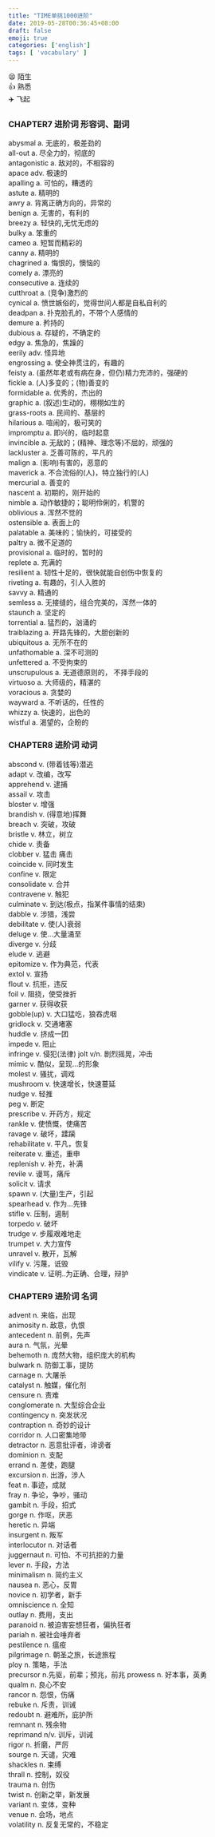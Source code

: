```yaml
---
title: "TIME单挑1000进阶"
date: 2019-05-28T00:36:45+08:00
draft: false
emoji: true 
categories: ['english']
tags: [ 'vocabulary' ]
---
```

  :tired_face: 陌生   
  :+1: 熟悉  
  :airplane: 飞起  
### CHAPTER7 进阶词 形容词、副词 ###
abysmal a. 无底的，极差劲的  
all-out a. 尽全力的，彻底的  
antagonistic a. 敌对的，不相容的  
apace adv. 极速的  
apalling a. 可怕的，糟透的  
astute a. 精明的  
awry a. 背离正确方向的，异常的  
benign a. 无害的，有利的  
breezy a. 轻快的,无忧无虑的  
bulky a. 笨重的  
cameo a. 短暂而精彩的  
canny a. 精明的  
chagrined a. 悔恨的，懊恼的  
comely a. 漂亮的  
consecutive a. 连续的  
cutthroat a. (竞争)激烈的  
cynical a. 愤世嫉俗的，觉得世间人都是自私自利的  
deadpan a. 扑克脸孔的，不带个人感情的  
demure a. 矜持的  
dubious a. 存疑的，不确定的  
edgy a. 焦急的，焦躁的  
eerily adv. 怪异地  
engrossing a. 使全神贯注的，有趣的  
feisty a. (虽然年老或有病在身，但仍)精力充沛的，强硬的  
fickle a. (人)多变的；(物)善变的  
formidable a. 优秀的，杰出的  
graphic a. (叙述)生动的，栩栩如生的  
grass-roots a. 民间的、基层的  
hilarious a. 喧闹的，极可笑的  
impromptu a. 即兴的，临时起意  
invincible a. 无敌的；(精神、理念等)不屈的，顽强的  
lackluster a. 乏善可陈的，平凡的  
malign a. (影响)有害的，恶意的  
maverick a. 不合流俗的(人)，特立独行的(人)  
mercurial a. 善变的  
nascent a. 初期的，刚开始的  
nimble a. 动作敏捷的；聪明伶俐的，机警的   
oblivious a. 浑然不觉的  
ostensible a. 表面上的  
palatable a. 美味的；愉快的，可接受的  
paltry a. 微不足道的  
provisional a. 临时的，暂时的  
replete a. 充满的  
resilient a. 韧性十足的，很快就能自创伤中恢复的  
riveting a. 有趣的，引人入胜的  
savvy a. 精通的  
semless a. 无接缝的，组合完美的，浑然一体的  
staunch a. 坚定的  
torrential a. 猛烈的，汹涌的  
traiblazing a. 开路先锋的，大胆创新的  
ubiquitous  a. 无所不在的  
unfathomable a. 深不可测的  
unfettered a. 不受拘束的  
unscrupulous  a. 无道德原则的， 不择手段的  
virtuoso a. 大师级的，精湛的  
voracious a. 贪婪的  
wayward  a. 不听话的，任性的  
whizzy a. 快速的，出色的  
wistful a. 渴望的，企盼的  

### CHAPTER8 进阶词 动词  ###

abscond v. (带着钱等)潜逃  
adapt v. 改编，改写  
apprehend v. 逮捕  
assail v. 攻击  
bloster v. 增强  
brandish v. (得意地)挥舞  
breach v. 突破，攻破  
bristle v. 林立，树立  
chide v. 责备  
clobber v. 猛击 痛击  
coincide  v. 同时发生  
confine v. 限定  
consolidate v. 合并  
contravene v. 触犯  
culminate v. 到达(极点，指某件事情的结束)  
dabble v. 涉猎，浅尝  
debilitate v. 使(人)衰弱  
deluge v. 使...大量涌至  
diverge v. 分歧  
elude v. 逃避  
epitomize v. 作为典范，代表  
extol v. 宣扬  
flout v. 抗拒，违反  
foil v. 阻挠，使受挫折  
garner v. 获得收获  
gobble(up) v. 大口猛吃，狼吞虎咽  
gridlock v. 交通堵塞  
huddle v. 挤成一团  
impede v. 阻止  
infringe v. 侵犯(法律)
jolt v/n. 剧烈摇晃，冲击  
mimic v. 酷似，呈现...的形象  
molest v. 骚扰，调戏  
mushroom v. 快速增长，快速蔓延   
nudge v. 轻推  
peg v. 断定  
prescribe v. 开药方，规定   
rankle v. 使愤慨，使痛苦  
ravage v. 破坏，蹂躏  
rehabilitate v. 平凡，恢复  
reiterate v. 重述，重申  
replenish v. 补充，补满  
revile v. 谩骂，痛斥  
solicit v. 请求  
spawn v. (大量)生产，引起  
spearhead v. 作为...先锋  
stifle v. 压制，遏制  
torpedo v. 破坏  
trudge v. 步履艰难地走  
trumpet v. 大力宣传  
unravel v. 散开，瓦解  
vilify v. 污蔑，诋毁  
vindicate v. 证明..为正确、合理，辩护  


### CHAPTER9 进阶词 名词  ###
advent n. 来临，出现  
animosity n. 敌意，仇恨  
antecedent n. 前例，先声  
aura n. 气氛，光晕  
behemoth n. 庞然大物，组织庞大的机构  
bulwark n. 防御工事，提防  
carnage n. 大屠杀  
catalyst n. 触媒，催化剂  
censure n. 责难  
conglomerate n. 大型综合企业  
contingency n. 突发状况  
contraption n. 奇妙的设计  
corridor n. 人口密集地带  
detractor n. 恶意批评者，诽谤者  
dominion n. 支配  
errand n. 差使，跑腿  
excursion n. 出游，涉人   
feat n. 事迹，成就  
fray n. 争论，争吵，骚动  
gambit n. 手段，招式  
gorge n. 作呕，厌恶  
heretic n. 异端  
insurgent n. 叛军  
interlocutor n. 对话者  
juggernaut n. 可怕、不可抗拒的力量  
lever n. 手段，方法  
minimalism n. 简约主义  
nausea n. 恶心，反胃  
novice n. 初学者，新手  
omniscience n. 全知  
outlay n. 费用，支出  
paranoid n. 被迫害妄想狂者，偏执狂者  
pariah n. 被社会唾弃者   
pestilence n. 瘟疫  
pilgrimage n. 朝圣之旅，长途旅程  
ploy n. 策略，手法  
precursor n.先驱，前辈；预兆，前兆
prowess n. 好本事，英勇  
qualm n. 良心不安  
rancor n. 怨恨，伤痛  
rebuke n. 斥责，训诫  
redoubt  n. 避难所，庇护所  
remnant n. 残余物  
reprimand n/v. 训斥，训诫  
rigor n. 折磨，严厉  
sourge n. 天谴，灾难  
shackles n. 束缚  
thrall n. 控制，奴役  
trauma n. 创伤  
twist n. 创新之举，新发展  
variant n. 变体，变种  
venue n. 会场，地点  
volatility n. 反复无常的，不稳定  







